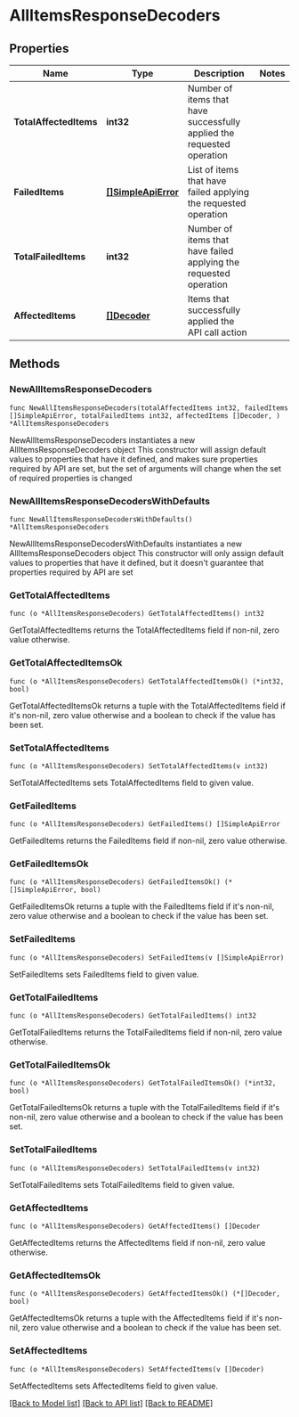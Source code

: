 # AllItemsResponseDecoders

## Properties

Name | Type | Description | Notes
------------ | ------------- | ------------- | -------------
**TotalAffectedItems** | **int32** | Number of items that have successfully applied the requested operation | 
**FailedItems** | [**[]SimpleApiError**](SimpleApiError.md) | List of items that have failed applying the requested operation | 
**TotalFailedItems** | **int32** | Number of items that have failed applying the requested operation | 
**AffectedItems** | [**[]Decoder**](Decoder.md) | Items that successfully applied the API call action | 

## Methods

### NewAllItemsResponseDecoders

`func NewAllItemsResponseDecoders(totalAffectedItems int32, failedItems []SimpleApiError, totalFailedItems int32, affectedItems []Decoder, ) *AllItemsResponseDecoders`

NewAllItemsResponseDecoders instantiates a new AllItemsResponseDecoders object
This constructor will assign default values to properties that have it defined,
and makes sure properties required by API are set, but the set of arguments
will change when the set of required properties is changed

### NewAllItemsResponseDecodersWithDefaults

`func NewAllItemsResponseDecodersWithDefaults() *AllItemsResponseDecoders`

NewAllItemsResponseDecodersWithDefaults instantiates a new AllItemsResponseDecoders object
This constructor will only assign default values to properties that have it defined,
but it doesn't guarantee that properties required by API are set

### GetTotalAffectedItems

`func (o *AllItemsResponseDecoders) GetTotalAffectedItems() int32`

GetTotalAffectedItems returns the TotalAffectedItems field if non-nil, zero value otherwise.

### GetTotalAffectedItemsOk

`func (o *AllItemsResponseDecoders) GetTotalAffectedItemsOk() (*int32, bool)`

GetTotalAffectedItemsOk returns a tuple with the TotalAffectedItems field if it's non-nil, zero value otherwise
and a boolean to check if the value has been set.

### SetTotalAffectedItems

`func (o *AllItemsResponseDecoders) SetTotalAffectedItems(v int32)`

SetTotalAffectedItems sets TotalAffectedItems field to given value.


### GetFailedItems

`func (o *AllItemsResponseDecoders) GetFailedItems() []SimpleApiError`

GetFailedItems returns the FailedItems field if non-nil, zero value otherwise.

### GetFailedItemsOk

`func (o *AllItemsResponseDecoders) GetFailedItemsOk() (*[]SimpleApiError, bool)`

GetFailedItemsOk returns a tuple with the FailedItems field if it's non-nil, zero value otherwise
and a boolean to check if the value has been set.

### SetFailedItems

`func (o *AllItemsResponseDecoders) SetFailedItems(v []SimpleApiError)`

SetFailedItems sets FailedItems field to given value.


### GetTotalFailedItems

`func (o *AllItemsResponseDecoders) GetTotalFailedItems() int32`

GetTotalFailedItems returns the TotalFailedItems field if non-nil, zero value otherwise.

### GetTotalFailedItemsOk

`func (o *AllItemsResponseDecoders) GetTotalFailedItemsOk() (*int32, bool)`

GetTotalFailedItemsOk returns a tuple with the TotalFailedItems field if it's non-nil, zero value otherwise
and a boolean to check if the value has been set.

### SetTotalFailedItems

`func (o *AllItemsResponseDecoders) SetTotalFailedItems(v int32)`

SetTotalFailedItems sets TotalFailedItems field to given value.


### GetAffectedItems

`func (o *AllItemsResponseDecoders) GetAffectedItems() []Decoder`

GetAffectedItems returns the AffectedItems field if non-nil, zero value otherwise.

### GetAffectedItemsOk

`func (o *AllItemsResponseDecoders) GetAffectedItemsOk() (*[]Decoder, bool)`

GetAffectedItemsOk returns a tuple with the AffectedItems field if it's non-nil, zero value otherwise
and a boolean to check if the value has been set.

### SetAffectedItems

`func (o *AllItemsResponseDecoders) SetAffectedItems(v []Decoder)`

SetAffectedItems sets AffectedItems field to given value.



[[Back to Model list]](../README.md#documentation-for-models) [[Back to API list]](../README.md#documentation-for-api-endpoints) [[Back to README]](../README.md)


